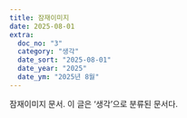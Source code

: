 ```yaml
---
title: 잠재이미지
date: 2025-08-01
extra:
  doc_no: "3"
  category: "생각"
  date_sort: "2025-08-01"
  date_year: "2025"
  date_ym: "2025년 8월"
---
```

잠재이미지 문서.
이 글은 ‘생각’으로 분류된 문서다.